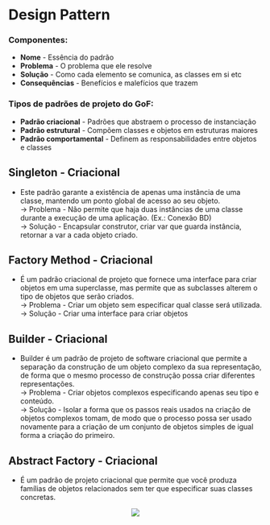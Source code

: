 # Design Pattern  

### Componentes: 
* **Nome** - Essência do padrão  
* **Problema** - O problema que ele resolve  
* **Solução** - Como cada elemento se comunica, as classes em si etc  
* **Consequências** - Benefícios e malefícios que trazem  

### Tipos de padrões de projeto do GoF:  
* **Padrão criacional** - Padrões que abstraem o processo de instanciação  
* **Padrão estrutural** - Compõem classes e objetos em estruturas maiores  
* **Padrão comportamental** - Definem as responsabilidades entre objetos e classes  


## Singleton - Criacional
* Este padrão garante a existência de apenas uma instância de uma classe, mantendo um ponto global de acesso ao seu objeto.  
-> Problema - Não permite que haja duas instâncias de uma classe durante a execução de uma aplicação. (Ex.: Conexão BD)  
-> Solução - Encapsular construtor, criar var que guarda instância, retornar a var a cada objeto criado.  


## Factory Method - Criacional 
* É um padrão criacional de projeto que fornece uma interface para criar objetos em uma superclasse, mas permite que as subclasses alterem o tipo de objetos que serão criados.  
-> Problema - Criar um objeto sem especificar qual classe será utilizada.  
-> Solução - Criar uma interface para criar objetos  


## Builder - Criacional 
* Builder é um padrão de projeto de software criacional que permite a separação da construção de um objeto complexo da sua representação, de forma que o mesmo processo de construção possa criar diferentes representações.  
-> Problema - Criar objetos complexos especificando apenas seu tipo e conteúdo.  
-> Solução - Isolar a forma que os passos reais usados na criação de objetos complexos tomam, de modo que o processo possa ser usado novamente para a criação de um conjunto de objetos simples de igual forma a criação do primeiro.  

## Abstract Factory - Criacional 
* É um padrão de projeto criacional que permite que você produza famílias de objetos relacionados sem ter que especificar suas classes concretas.
<p align="center">
  <img src="https://refactoring.guru/images/patterns/diagrams/abstract-factory/structure.png">
</p>

